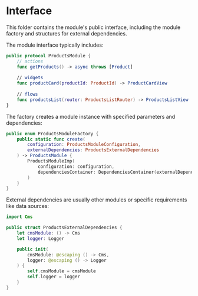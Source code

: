 # Interface

This folder contains the module's public interface, including the module factory and structures for external dependencies.

The module interface typically includes:

```swift
public protocol ProductsModule {
    // actions
    func getProducts() -> async throws [Product]
    
    // widgets
    func productCard(productId: ProductId) -> ProductCardView
    
    // flows
    func productsList(router: ProductsListRouter) -> ProductsListView
}
```

The factory creates a module instance with specified parameters and dependencies:

```swift
public enum ProductsModuleFactory {
    public static func create(
        configuration: ProductsModuleConfiguration,
        externalDependencies: ProductsExternalDependencies
    ) -> ProductsModule { 
        ProductsModuleImp(
            configuration: configuration,
            dependenciesContainer: DependenciesContainer(externalDependencies: externalDependencies)
        )
    }
}
```

External dependencies are usually other modules or specific requirements like data sources:

```swift
import Cms

public struct ProductsExternalDependencies {
    let cmsModule: () -> Cms
    let logger: Logger

    public init(
        cmsModule: @escaping () -> Cms,
        logger: @escaping () -> Logger
    ) {
        self.cmsModule = cmsModule
        self.logger = logger
    }
}
```
